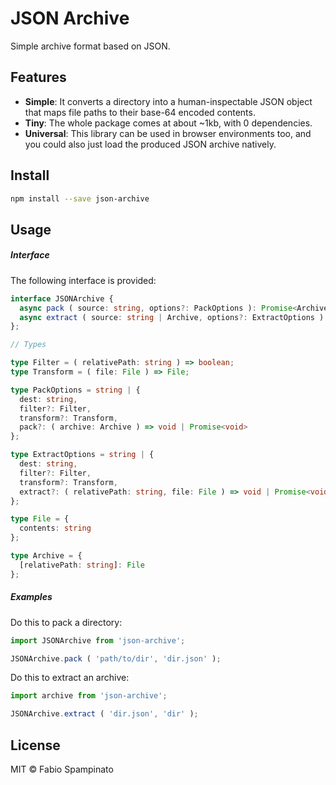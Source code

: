 # JSON Archive

Simple archive format based on JSON.

## Features

- **Simple**: It converts a directory into a human-inspectable JSON object that maps file paths to their base-64 encoded contents.
- **Tiny**: The whole package comes at about ~1kb, with 0 dependencies.
- **Universal**: This library can be used in browser environments too, and you could also just load the produced JSON archive natively.

## Install

```sh
npm install --save json-archive
```

## Usage

##### Interface

The following interface is provided:

```ts
interface JSONArchive {
  async pack ( source: string, options?: PackOptions ): Promise<Archive>;
  async extract ( source: string | Archive, options?: ExtractOptions ): Promise<void>;
};

// Types

type Filter = ( relativePath: string ) => boolean;
type Transform = ( file: File ) => File;

type PackOptions = string | {
  dest: string,
  filter?: Filter,
  transform?: Transform,
  pack?: ( archive: Archive ) => void | Promise<void>
};

type ExtractOptions = string | {
  dest: string,
  filter?: Filter,
  transform?: Transform,
  extract?: ( relativePath: string, file: File ) => void | Promise<void>
};

type File = {
  contents: string
};

type Archive = {
  [relativePath: string]: File
};
```

##### Examples

Do this to pack a directory:

```ts
import JSONArchive from 'json-archive';

JSONArchive.pack ( 'path/to/dir', 'dir.json' );
```

Do this to extract an archive:

```ts
import archive from 'json-archive';

JSONArchive.extract ( 'dir.json', 'dir' );
```

## License

MIT © Fabio Spampinato
